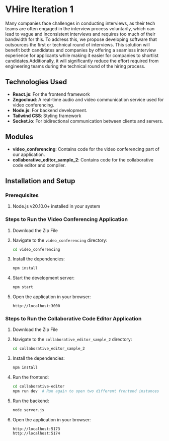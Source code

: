 # VHire Iteration 1
Many companies face challenges in conducting interviews, as their tech teams are often engaged in the interview process voluntarily, which can lead to vague and inconsistent interviews and requires too much of their bandwidth for this. To address this, we propose developing software that outsources the first or technical round of interviews. This solution will benefit both candidates and companies by offering a seamless interview experience for applicants while making it easier for companies to shortlist candidates.Additionally, it will significantly reduce the effort required from engineering teams during the technical round of the hiring process.

## Technologies Used

- **React.js**: For the frontend framework
- **Zegocloud**: A real-time audio and video communication service used for video conferencing.
- **Node.js**: For backend development.
- **Tailwind CSS**: Styling framework
- **Socket.io**: For bidirectional communication between clients and servers.

## Modules

- **video_conferencing**: Contains code for the video conferencing part of our application.
- **collaborative_editor_sample_2**: Contains code for the collaborative code editor and compiler.

## Installation and Setup
### Prerequisites
1. Node.js v20.10.0+ installed in your system


### Steps to Run the Video Conferencing Application
1. Download the Zip File

2. Navigate to the `video_conferencing` directory:
   ```bash
   cd video_conferencing
   ```
3. Install the dependencies:
   ```bash
   npm install
   ```
4. Start the development server:
   ```bash
   npm start
   ```
5. Open the application in your browser:
   ```
   http://localhost:3000
   ```

### Steps to Run the Collaborative Code Editor Application
1. Download the Zip File

2. Navigate to the `collaborative_editor_sample_2` directory:
   ```bash
   cd collaborative_editor_sample_2
   ```
3. Install the dependencies:
   ```bash
   npm install
   ```
4. Run the frontend:
   ```bash
   cd collaborative-editor
   npm run dev  # Run again to open two different frontend instances
   ```
5. Run the backend:
   ```bash
   node server.js
   ```
6. Open the application in your browser:
   ```
   http://localhost:5173
   http://localhost:5174
   ```
